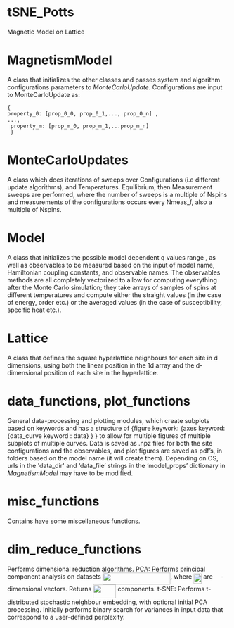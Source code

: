 # tSNE_Potts
Magnetic Model on Lattice
                
# MagnetismModel
A class that initializes the other classes and passes system and algorithm configurations parameters to *MonteCarloUpdate*.
Configurations are input to MonteCarloUpdate as:

```
{
property_0: [prop_0_0, prop_0_1,..., prop_0_n] ,
..., 
 property_m: [prop_m_0, prop_m_1,...prop_m_n]
 }
```

# MonteCarloUpdates
A class which does iterations of sweeps over Configurations (i.e different update algorithms), and Temperatures. Equilibrium, then Measurement sweeps are performed, where the number of sweeps is a multiple of Nspins and measurements of the configurations occurs every Nmeas_f, also a multiple of Nspins. 
  
# Model
A class that initializes the possible model dependent q values range , as well as observables to be measured based on the input of model name, Hamiltonian coupling constants, and observable names. The observables methods are all completely vectorized to allow for computing everything after the Monte Carlo simulation; they take arrays of samples of spins at different temperatures and compute either the straight values (in the case of energy, order etc.) or the averaged values (in the case of susceptibility, specific heat etc.). 
 
# Lattice
A class that defines the square hyperlattice neighbours for each site in d dimensions, using both the linear position in the 1d array and the d-dimensional position of each site in the hyperlattice. 

# data_functions, plot_functions
General data-processing and plotting modules, which create subplots based on keywords and has a structure of {figure keywork: {axes keyword: {data_curve keyword : data} } } to allow for multiple figures of multiple subplots of multiple curves. Data is saved as .npz files for both the site configurations and the observables, and plot figures are saved  as pdf’s, in folders based on the model name (it will create them). Depending on OS, urls in the 'data_dir' and ‘data_file’ strings in the ‘model_props’ dictionary in *MagnetismModel* may have to be modified. 

# misc_functions
Contains have some miscellaneous functions.

# dim_reduce_functions
Performs dimensional reduction algorithms.
PCA: Performs principal component analysis on datasets <img src="/tex/2680b0c9d94e88940376ae8a0fde82eb.svg?invert_in_darkmode&sanitize=true" align=middle width=153.99942524999997pt height=27.6567522pt/>, where <img src="/tex/1338d1e5163ba5bc872f1411dd30b36a.svg?invert_in_darkmode&sanitize=true" align=middle width=18.269651399999987pt height=22.465723500000017pt/> are <img src="/tex/f9c4988898e7f532b9f826a75014ed3c.svg?invert_in_darkmode&sanitize=true" align=middle width=14.99998994999999pt height=22.465723500000017pt/>-dimensional vectors. Returns <img src="/tex/6baa1ba3a445cb0bfd6bd2eb5bc337f9.svg?invert_in_darkmode&sanitize=true" align=middle width=51.917571749999986pt height=30.267491100000004pt/> components.
t-SNE: Performs t-distributed stochastic neighbour embedding, with optional initial PCA processing. Initially performs binary search for variances in input data that correspond to a user-defined perplexity.
